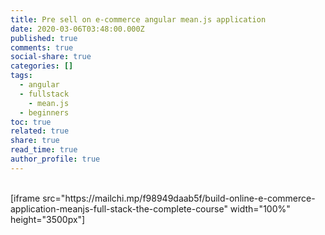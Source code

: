```yaml
---
title: Pre sell on e-commerce angular mean.js application
date: 2020-03-06T03:48:00.000Z
published: true
comments: true
social-share: true
categories: []
tags:
  - angular
  - fullstack
    - mean.js
  - beginners
toc: true
related: true
share: true
read_time: true
author_profile: true
---
```


<p><!-- wp:shortcode --><br />
 [iframe src="https://mailchi.mp/f98949daab5f/build-online-e-commerce-application-meanjs-full-stack-the-complete-course" width="100%" height="3500px"]<br />
<!-- /wp:shortcode --></p>
